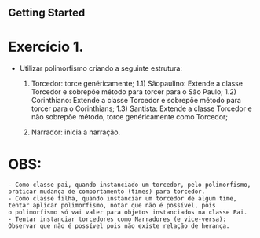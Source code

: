 ## Getting Started

# Exercício 1.
- Utilizar polimorfismo criando a seguinte estrutura:
  1) Torcedor: torce genéricamente;
    1.1) Sãopaulino: Extende a classe Torcedor e sobrepõe método para torcer para o São Paulo;
    1.2) Corinthiano: Extende a classe Torcedor e sobrepõe método para torcer para o Corinthians;
    1.3) Santista: Extende a classe Torcedor e não sobrepõe método, torce genéricamente como Torcedor;  
  
  2) Narrador: inicia a narração.



# OBS: 
    - Como classe pai, quando instanciado um torcedor, pelo polimorfismo, praticar mudança de comportamento (times) para torcedor.
    - Como classe filha, quando instanciar um torcedor de algum time, tentar aplicar polimorfismo, notar que não é possível, pois 
    o polimorfismo só vai valer para objetos instanciados na classe Pai.
    - Tentar instanciar torcedores como Narradores (e vice-versa): Observar que não é possível pois não existe relação de herança.
